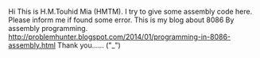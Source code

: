 Hi This is H.M.Touhid Mia (HMTM).
I try to give some assembly code here.
Please inform me if found some error.
This is my blog about 8086 By assembly programming.
http://problemhunter.blogspot.com/2014/01/programming-in-8086-assembly.html
Thank you...... ("_")
